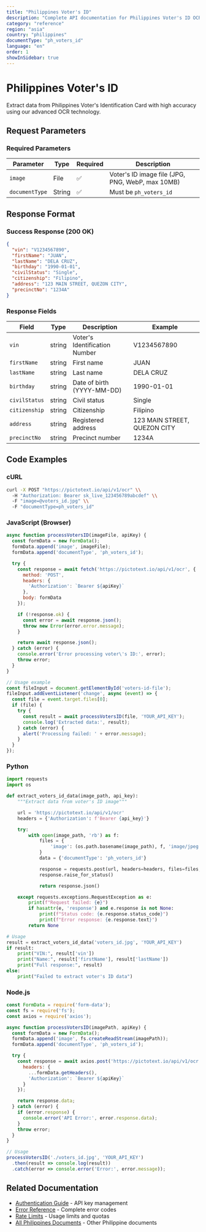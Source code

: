 ```yaml
---
title: "Philippines Voter's ID"
description: "Complete API documentation for Philippines Voter's ID OCR with examples and field reference"
category: "reference"
region: "asia"
country: "philippines"
documentType: "ph_voters_id"
language: "en"
order: 1
showInSidebar: true
---
```


# Philippines Voter's ID

Extract data from Philippines Voter's Identification Card with high accuracy using our advanced OCR technology.

## Request Parameters

### Required Parameters

| Parameter | Type | Required | Description |
|-----------|------|----------|-------------|
| `image` | File | ✅ | Voter's ID image file (JPG, PNG, WebP, max 10MB) |
| `documentType` | String | ✅ | Must be `ph_voters_id` |


## Response Format

### Success Response (200 OK)

```json
{
  "vin": "V1234567890",
  "firstName": "JUAN",
  "lastName": "DELA CRUZ",
  "birthday": "1990-01-01",
  "civilStatus": "Single",
  "citizenship": "Filipino",
  "address": "123 MAIN STREET, QUEZON CITY",
  "precinctNo": "1234A"
}
```

### Response Fields

| Field | Type | Description | Example |
|-------|------|-------------|---------|
| `vin` | string | Voter's Identification Number | V1234567890 |
| `firstName` | string | First name | JUAN |
| `lastName` | string | Last name | DELA CRUZ |
| `birthday` | string | Date of birth (YYYY-MM-DD) | 1990-01-01 |
| `civilStatus` | string | Civil status | Single |
| `citizenship` | string | Citizenship | Filipino |
| `address` | string | Registered address | 123 MAIN STREET, QUEZON CITY |
| `precinctNo` | string | Precinct number | 1234A |

## Code Examples

### cURL

```bash
curl -X POST "https://pictotext.io/api/v1/ocr" \\
  -H "Authorization: Bearer sk_live_123456789abcdef" \\
  -F "image=@voters_id.jpg" \\
  -F "documentType=ph_voters_id"
```

### JavaScript (Browser)

```javascript
async function processVotersID(imageFile, apiKey) {
  const formData = new FormData();
  formData.append('image', imageFile);
  formData.append('documentType', 'ph_voters_id');

  try {
    const response = await fetch('https://pictotext.io/api/v1/ocr', {
      method: 'POST',
      headers: {
        'Authorization': `Bearer ${apiKey}`
      },
      body: formData
    });

    if (!response.ok) {
      const error = await response.json();
      throw new Error(error.error.message);
    }

    return await response.json();
  } catch (error) {
    console.error('Error processing voter\'s ID:', error);
    throw error;
  }
}

// Usage example
const fileInput = document.getElementById('voters-id-file');
fileInput.addEventListener('change', async (event) => {
  const file = event.target.files[0];
  if (file) {
    try {
      const result = await processVotersID(file, 'YOUR_API_KEY');
      console.log('Extracted data:', result);
    } catch (error) {
      alert('Processing failed: ' + error.message);
    }
  }
});
```

### Python

```python
import requests
import os

def extract_voters_id_data(image_path, api_key):
    """Extract data from voter's ID image"""

    url = 'https://pictotext.io/api/v1/ocr'
    headers = {'Authorization': f'Bearer {api_key}'}

    try:
        with open(image_path, 'rb') as f:
            files = {
                'image': (os.path.basename(image_path), f, 'image/jpeg')
            }
            data = {'documentType': 'ph_voters_id'}

            response = requests.post(url, headers=headers, files=files, data=data, timeout=30)
            response.raise_for_status()

            return response.json()

    except requests.exceptions.RequestException as e:
        print(f"Request failed: {e}")
        if hasattr(e, 'response') and e.response is not None:
            print(f"Status code: {e.response.status_code}")
            print(f"Error response: {e.response.text}")
        return None

# Usage
result = extract_voters_id_data('voters_id.jpg', 'YOUR_API_KEY')
if result:
    print("VIN:", result['vin'])
    print("Name:", result['firstName'], result['lastName'])
    print("Full response:", result)
else:
    print("Failed to extract voter's ID data")
```

### Node.js

```javascript
const FormData = require('form-data');
const fs = require('fs');
const axios = require('axios');

async function processVotersID(imagePath, apiKey) {
  const formData = new FormData();
  formData.append('image', fs.createReadStream(imagePath));
  formData.append('documentType', 'ph_voters_id');

  try {
    const response = await axios.post('https://pictotext.io/api/v1/ocr', formData, {
      headers: {
        ...formData.getHeaders(),
        'Authorization': `Bearer ${apiKey}`
      }
    });

    return response.data;
  } catch (error) {
    if (error.response) {
      console.error('API Error:', error.response.data);
    }
    throw error;
  }
}

// Usage
processVotersID('./voters_id.jpg', 'YOUR_API_KEY')
  .then(result => console.log(result))
  .catch(error => console.error('Error:', error.message));
```

## Related Documentation

- [Authentication Guide](../../../authentication) - API key management
- [Error Reference](../../../errors) - Complete error codes
- [Rate Limits](../../../limits) - Usage limits and quotas
- [All Philippines Documents](../../../supported-documents#asia) - Other Philippine documents